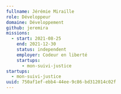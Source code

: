 ```yaml
---
fullname: Jérémie Miraille
role: Développeur
domaine: Développement
github: jeremira
missions:
  - start: 2021-08-25
    end: 2021-12-30
    status: independent
    employer: Codeur en liberté
    startups:
      - mon-suivi-justice
startups:
  - mon-suivi-justice
uuid: 750af1ef-ebb4-44ee-9c86-bd312014c02f
---
```


